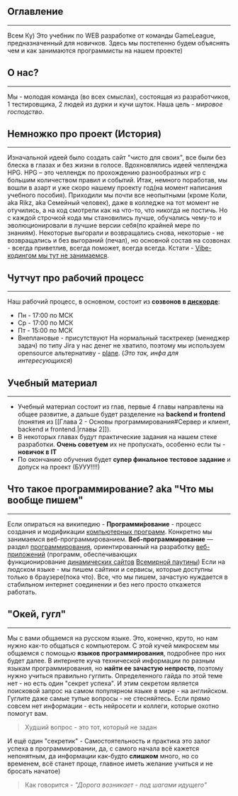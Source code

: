 ## Оглавление
___
Всем Ку) 
Это учебник по WEB разработке от команды GameLeague, предназначенный для новичков. Здесь мы постепенно будем объяснять чем и как занимаются программисты на нашем проекте) 

## О нас?
___
Мы - молодая команда (во всех смыслах), состоящая из разработчиков, 1 тестировщика, 2 людей из дурки и кучи шуток.
Наша цель - *мировое господство*.

## Немножко про проект (История)
___
Изначальной идеей было создать сайт "чисто для своих", все были без блеска в глазах и без жизни в голосе. Вдохновлялись идеей челленджа HPG. HPG – это челлендж по прохождению разнообразных игр с большим количеством правил и событий.
Итак, немного поработав, мы вошли в азарт и уже скоро нашему проекту год(на момент написания учебного пособия). 
Приходили мы почти все неопытными (кроме Коли, aka Rikz, aka Семейный человек), даже в колледже на тот момент не отучились, а на код смотрели как на что-то, что никогда не постичь. Но с каждой строчкой кода мы становились лучше, обучались чему-то и эволюционировали в лучшие версии себя(по крайней мере по знаниям). 
Некоторые выгорали и возвращались снова, некоторые - не возвращались и без выгораний (печал), но основной состав на созвонах - всегда приветлив, всегда поможет, всегда всегда.
Кстати - [Vibe-кодингом мы тут не занимаемся](https://www.youtube.com/watch?v=iKl39r1GFKE&rco=1&ab_channel=WaldemarMikulik).

## Чутчут про рабочий процесс
___
Наш рабочий процесс, в основном, состоит из **созвонов в [дискорде](https://discord.com/)**:
- Пн - 17:00 по МСК
- Ср - 17:00 по МСК
- Пт - 15:00 по МСК
- Внеплановые - присутствуют
На нормальный тасктрекер (менеджер задач) по типу Jira у нас денег не хватило, поэтому мы используем opensource альтернативу - [plane](https://plane.so/). (*Это так, инфа для интересующихся*)

## Учебный материал
___
- Учебный материал состоит из глав, первые 4 главы направлены на общее развитие, а дальше будет разделение на **backend и frontend** (понятия из [[Глава 2 - Основы программирования#Сервер и клиент, backend и frontend.|главы 2]]).
- В некоторых главах будут практические задания на нашем стеке разработки. **Очень советуем** их не пропускать, особенно если ты - **новичок в IT**
- По окончанию обучения будет **супер финальное тестовое задание** и допуск на проект (БУУУ!!!!)

## Что такое программирование? aka "Что мы вообще пишем"
___
Если опираться на википедию - **Программи́рование** - процесс создания и модификации [компьютерных программ](https://ru.wikipedia.org/wiki/%D0%9A%D0%BE%D0%BC%D0%BF%D1%8C%D1%8E%D1%82%D0%B5%D1%80%D0%BD%D0%B0%D1%8F_%D0%BF%D1%80%D0%BE%D0%B3%D1%80%D0%B0%D0%BC%D0%BC%D0%B0 "Компьютерная программа"). 
Конкретно мы занимаемся веб-программированием. **Веб-программирование** — раздел [программирования](https://ru.wikipedia.org/wiki/%D0%9F%D1%80%D0%BE%D0%B3%D1%80%D0%B0%D0%BC%D0%BC%D0%B8%D1%80%D0%BE%D0%B2%D0%B0%D0%BD%D0%B8%D0%B5 "Программирование"), ориентированный на разработку [веб-приложений](https://ru.wikipedia.org/wiki/%D0%92%D0%B5%D0%B1-%D0%BF%D1%80%D0%B8%D0%BB%D0%BE%D0%B6%D0%B5%D0%BD%D0%B8%D0%B5 "Веб-приложение") (программ, обеспечивающих функционирование [динамических сайтов](https://ru.wikipedia.org/wiki/%D0%94%D0%B8%D0%BD%D0%B0%D0%BC%D0%B8%D1%87%D0%B5%D1%81%D0%BA%D0%B8%D0%B9_%D1%81%D0%B0%D0%B9%D1%82 "Динамический сайт") [Всемирной паутины](https://ru.wikipedia.org/wiki/%D0%92%D1%81%D0%B5%D0%BC%D0%B8%D1%80%D0%BD%D0%B0%D1%8F_%D0%BF%D0%B0%D1%83%D1%82%D0%B8%D0%BD%D0%B0 "Всемирная паутина"))
Если на людском языке - мы пишем сайтики и сервисы, которые доступны только в браузере(пока что). Все, что мы пишем, зачастую нуждается в стабильном интернет соединении и без него просто откажется работать. 

## "Окей, гугл"
___
Мы с вами общаемся на русском языке. Это, конечно, круто, но нам нужно как-то общаться с компьютером. С этой кучей микросхем мы общаемся с помощью **языков программирования**, подробнее про них будет далее. 
В интернете куча технической информации по разным языкам программирования, но **найти ее зачастую непросто**, поэтому нужно учиться правильно гуглить. Определенного гайда по этой теме нет - но есть один "секрет успеха". И этим секретом является поисковой запрос на самом популярном языке в мире - на английском. Гуглите даже самые тупые вопросы - не стесняйтесь. Если прямо совсем нет информации - есть нейросети и коллеги, которые охотно помогут вам. 
> Худший вопрос - это тот, который не задан

И ещё один "секретик" - Самостоятельность и практика это залог успеха в программировании, да, с самого начала всё кажется непонятным, да информации как-будто **слишком** много, но со временем, всё станет проще, главное иметь желание учиться и не бросать начатое)
> Как говорится - *"Дорога возникает - под шагами идущего"*